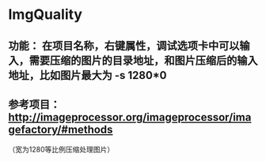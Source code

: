 # ImgQuality
## 功能： 在项目名称，右键属性，调试选项卡中可以输入，需要压缩的图片的目录地址，和图片压缩后的输入地址，比如图片最大为 -s 1280*0 
## 参考项目： http://imageprocessor.org/imageprocessor/imagefactory/#methods
（宽为1280等比例压缩处理图片）
